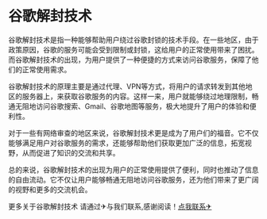 # 谷歌解封技术

谷歌解封技术是指一种能够帮助用户绕过谷歌封锁的技术手段。在一些地区，由于政策原因，谷歌的服务可能会受到限制或封锁，这给用户的正常使用带来了困扰。而谷歌解封技术的出现，为用户提供了一种便捷的方式来访问谷歌服务，保障了他们的正常使用需求。

谷歌解封技术的原理主要是通过代理、VPN等方式，将用户的请求转发到其他地区的服务器上，来获取谷歌服务的内容。这样一来，用户就能够绕过地理限制，畅通无阻地访问谷歌搜索、Gmail、谷歌地图等服务，极大地提升了用户的体验和便利性。

对于一些有网络审查的地区来说，谷歌解封技术更是成为了用户们的福音。它不仅能够满足用户对谷歌服务的需求，还能够帮助他们获取更加广泛的信息，拓宽视野，从而促进了知识的交流和共享。

总的来说，谷歌解封技术的出现为用户的正常使用提供了便利，同时也推动了信息的自由流动。它不仅让用户能够畅通无阻地访问谷歌服务，还为他们带来了更广阔的视野和更多的交流机会。

更多关于谷歌解封技术 请通过✈与我们联系,感谢阅读！[点我联系✈](https://bbs.k02.cc)